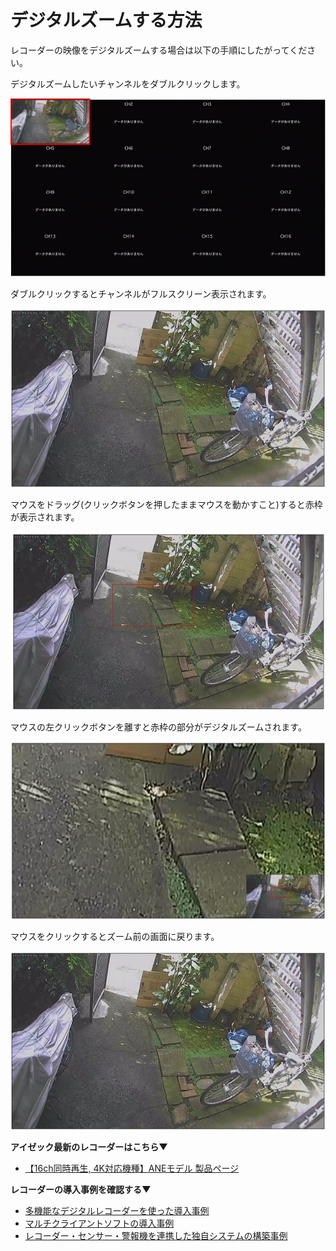 # デジタルズームする方法

レコーダーの映像をデジタルズームする場合は以下の手順にしたがってください。

デジタルズームしたいチャンネルをダブルクリックします。

![](./images/recorder-dijital-zoom/001.jpg)

ダブルクリックするとチャンネルがフルスクリーン表示されます。

![](./images/recorder-dijital-zoom/002.jpg)

マウスをドラッグ(クリックボタンを押したままマウスを動かすこと)すると赤枠が表示されます。

![](./images/recorder-dijital-zoom/003.jpg)

マウスの左クリックボタンを離すと赤枠の部分がデジタルズームされます。

![](./images/recorder-dijital-zoom/004.jpg)

マウスをクリックするとズーム前の画面に戻ります。

![](./images/recorder-dijital-zoom/002.jpg)

**アイゼック最新のレコーダーはこちら▼**
- [【16ch同時再生, 4K対応機種】ANEモデル 製品ページ](https://isecj.jp/recorder/recorder-ane)

**レコーダーの導入事例を確認する▼**
- [多機能なデジタルレコーダーを使った導入事例](https://isecj.jp/case/security-enhancement)
- [マルチクライアントソフトの導入事例](https://isecj.jp/case/netcafe-camera)
- [レコーダー・センサー・警報機を連携した独自システムの構築事例](https://isecj.jp/case/system-design)